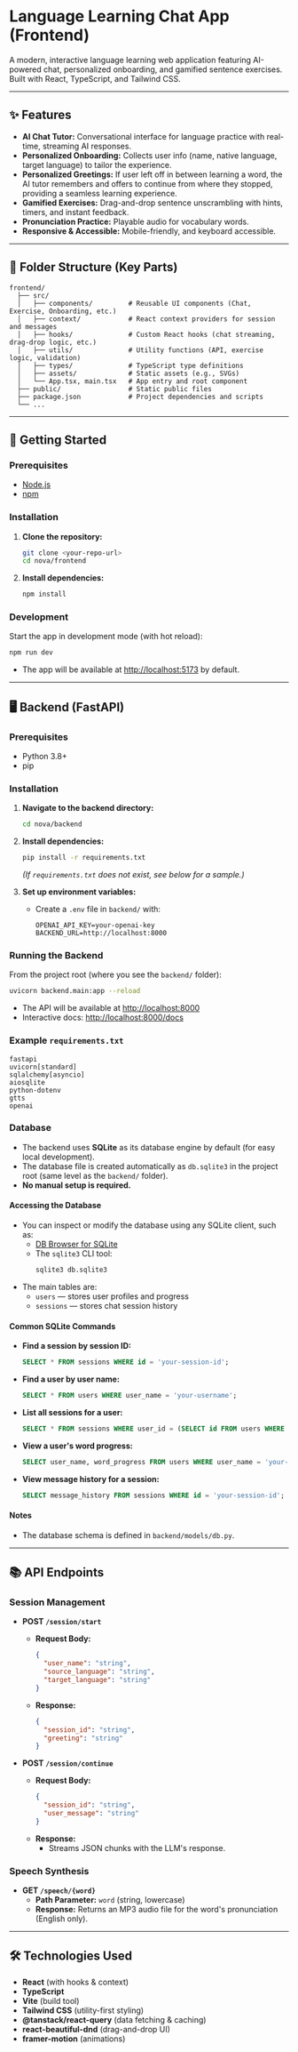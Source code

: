# Language Learning Chat App (Frontend)

A modern, interactive language learning web application featuring AI-powered chat, personalized onboarding, and gamified sentence exercises. Built with React, TypeScript, and Tailwind CSS.

---

## ✨ Features

- **AI Chat Tutor:** Conversational interface for language practice with real-time, streaming AI responses.
- **Personalized Onboarding:** Collects user info (name, native language, target language) to tailor the experience.
- **Personalized Greetings:** If user left off in between learning a word, the AI tutor remembers and offers to continue from where they stopped, providing a seamless learning experience.
- **Gamified Exercises:** Drag-and-drop sentence unscrambling with hints, timers, and instant feedback.
- **Pronunciation Practice:** Playable audio for vocabulary words.
- **Responsive & Accessible:** Mobile-friendly, and keyboard accessible.

---

## 📁 Folder Structure (Key Parts)

```
frontend/
  ├── src/
  │   ├── components/         # Reusable UI components (Chat, Exercise, Onboarding, etc.)
  │   ├── context/            # React context providers for session and messages
  │   ├── hooks/              # Custom React hooks (chat streaming, drag-drop logic, etc.)
  │   ├── utils/              # Utility functions (API, exercise logic, validation)
  │   ├── types/              # TypeScript type definitions
  │   ├── assets/             # Static assets (e.g., SVGs)
  │   └── App.tsx, main.tsx   # App entry and root component
  ├── public/                 # Static public files
  ├── package.json            # Project dependencies and scripts
  └── ...
```

---

## 🚀 Getting Started

### Prerequisites
- [Node.js](https://nodejs.org/)
- [npm](https://www.npmjs.com/)

### Installation
1. **Clone the repository:**
   ```bash
   git clone <your-repo-url>
   cd nova/frontend
   ```
2. **Install dependencies:**
   ```bash
   npm install
   ```

### Development
Start the app in development mode (with hot reload):
```bash
npm run dev
```
- The app will be available at [http://localhost:5173](http://localhost:5173) by default.

---

## 🖥️ Backend (FastAPI)

### Prerequisites
- Python 3.8+
- pip

### Installation
1. **Navigate to the backend directory:**
   ```bash
   cd nova/backend
   ```
2. **Install dependencies:**
   ```bash
   pip install -r requirements.txt
   ```
   *(If `requirements.txt` does not exist, see below for a sample.)*

3. **Set up environment variables:**
   - Create a `.env` file in `backend/` with:
     ```env
     OPENAI_API_KEY=your-openai-key
     BACKEND_URL=http://localhost:8000
     ```

### Running the Backend
From the project root (where you see the `backend/` folder):
```bash
uvicorn backend.main:app --reload
```
- The API will be available at [http://localhost:8000](http://localhost:8000)
- Interactive docs: [http://localhost:8000/docs](http://localhost:8000/docs)

### Example `requirements.txt`
```
fastapi
uvicorn[standard]
sqlalchemy[asyncio]
aiosqlite
python-dotenv
gtts
openai
```

### Database

- The backend uses **SQLite** as its database engine by default (for easy local development).
- The database file is created automatically as `db.sqlite3` in the project root (same level as the `backend/` folder).
- **No manual setup is required.**

#### Accessing the Database
- You can inspect or modify the database using any SQLite client, such as:
  - [DB Browser for SQLite](https://sqlitebrowser.org/)
  - The `sqlite3` CLI tool:
    ```bash
    sqlite3 db.sqlite3
    ```
- The main tables are:
  - `users` — stores user profiles and progress
  - `sessions` — stores chat session history

#### Common SQLite Commands

- **Find a session by session ID:**
  ```sql
  SELECT * FROM sessions WHERE id = 'your-session-id';
  ```

- **Find a user by user name:**
  ```sql
  SELECT * FROM users WHERE user_name = 'your-username';
  ```

- **List all sessions for a user:**
  ```sql
  SELECT * FROM sessions WHERE user_id = (SELECT id FROM users WHERE user_name = 'your-username');
  ```

- **View a user's word progress:**
  ```sql
  SELECT user_name, word_progress FROM users WHERE user_name = 'your-username';
  ```

- **View message history for a session:**
  ```sql
  SELECT message_history FROM sessions WHERE id = 'your-session-id';
  ```

#### Notes
- The database schema is defined in `backend/models/db.py`.

---

## 📚 API Endpoints

### Session Management
- **POST `/session/start`**
  - **Request Body:**
    ```json
    {
      "user_name": "string",
      "source_language": "string",
      "target_language": "string"
    }
    ```
  - **Response:**
    ```json
    {
      "session_id": "string",
      "greeting": "string"
    }
    ```

- **POST `/session/continue`**
  - **Request Body:**
    ```json
    {
      "session_id": "string",
      "user_message": "string"
    }
    ```
  - **Response:**
    - Streams JSON chunks with the LLM's response.

### Speech Synthesis
- **GET `/speech/{word}`**
  - **Path Parameter:** `word` (string, lowercase)
  - **Response:** Returns an MP3 audio file for the word's pronunciation (English only).

---

## 🛠️ Technologies Used
- **React** (with hooks & context)
- **TypeScript**
- **Vite** (build tool)
- **Tailwind CSS** (utility-first styling)
- **@tanstack/react-query** (data fetching & caching)
- **react-beautiful-dnd** (drag-and-drop UI)
- **framer-motion** (animations)


